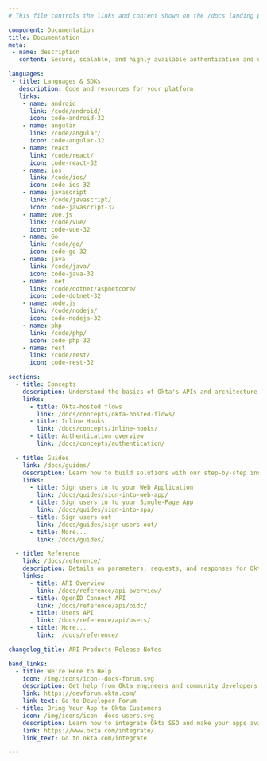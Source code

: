 ```yaml
---
# This file controls the links and content shown on the /docs landing page.

component: Documentation
title: Documentation
meta:
 - name: description
   content: Secure, scalable, and highly available authentication and user management for any app.

languages:
 - title: Languages & SDKs
   description: Code and resources for your platform.
   links:
    - name: android
      link: /code/android/
      icon: code-android-32
    - name: angular
      link: /code/angular/
      icon: code-angular-32
    - name: react
      link: /code/react/
      icon: code-react-32
    - name: ios
      link: /code/ios/
      icon: code-ios-32
    - name: javascript
      link: /code/javascript/
      icon: code-javascript-32
    - name: vue.js
      link: /code/vue/
      icon: code-vue-32
    - name: Go
      link: /code/go/
      icon: code-go-32
    - name: java
      link: /code/java/
      icon: code-java-32
    - name: .net
      link: /code/dotnet/aspnetcore/
      icon: code-dotnet-32
    - name: node.js
      link: /code/nodejs/
      icon: code-nodejs-32
    - name: php
      link: /code/php/
      icon: code-php-32
    - name: rest
      link: /code/rest/
      icon: code-rest-32

sections:
  - title: Concepts
    description: Understand the basics of Okta's APIs and architecture.
    links:
      - title: Okta-hosted flows
        link: /docs/concepts/okta-hosted-flows/
      - title: Inline Hooks
        link: /docs/concepts/inline-hooks/
      - title: Authentication overview
        link: /docs/concepts/authentication/

  - title: Guides
    link: /docs/guides/
    description: Learn how to build solutions with our step-by-step instructions.
    links:
      - title: Sign users in to your Web Application
        link: /docs/guides/sign-into-web-app/
      - title: Sign users in to your Single-Page App
        link: /docs/guides/sign-into-spa/
      - title: Sign users out
        link: /docs/guides/sign-users-out/
      - title: More...
        link: /docs/guides/

  - title: Reference
    link: /docs/reference/
    description: Details on parameters, requests, and responses for Okta's API endpoints.
    links:
      - title: API Overview
        link: /docs/reference/api-overview/
      - title: OpenID Connect API
        link: /docs/reference/api/oidc/
      - title: Users API
        link: /docs/reference/api/users/
      - title: More...
        link:  /docs/reference/

changelog_title: API Products Release Notes

band_links:
  - title: We're Here to Help
    icon: /img/icons/icon--docs-forum.svg
    description: Get help from Okta engineers and community developers in our forum.
    link: https://devforum.okta.com/
    link_text: Go to Developer Forum
  - title: Bring Your App to Okta Customers
    icon: /img/icons/icon--docs-users.svg
    description: Learn how to integrate Okta SSO and make your apps available to millions of enterprise users.
    link: https://www.okta.com/integrate/
    link_text: Go to okta.com/integrate

---
```

